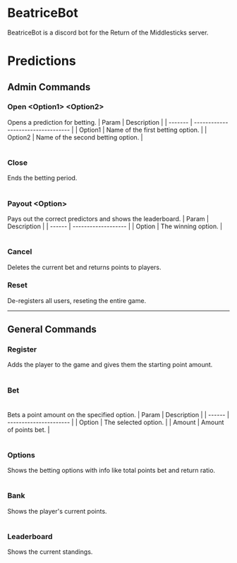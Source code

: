 # BeatriceBot
BeatriceBot is a discord bot for the Return of the Middlesticks server.
# Predictions
## Admin Commands
### Open <Option1\> <Option2\>
Opens a prediction for betting.
| Param   | Description                        |
| ------- | ---------------------------------- |
| Option1 | Name of the first betting option.  |
| Option2 | Name of the second betting option. |
#
### Close
Ends the betting period.
#
### Payout <Option\>
Pays out the correct predictors and shows the leaderboard.
| Param  | Description         |
| ------ | ------------------- |
| Option | The winning option. |
#
### Cancel
Deletes the current bet and returns points to players.
### Reset
De-registers all users, reseting the entire game.

---
## General Commands
### Register
Adds the player to the game and gives them the starting point amount.
#
### Bet <Option> <Amount>
Bets a point amount on the specified option.
| Param  | Description            |
| ------ | ---------------------- |
| Option | The selected option.   |
| Amount | Amount of points bet.  |
#
### Options
Shows the betting options with info like total points bet and return ratio.
#
### Bank
Shows the player's current points.
#
### Leaderboard
Shows the current standings.


